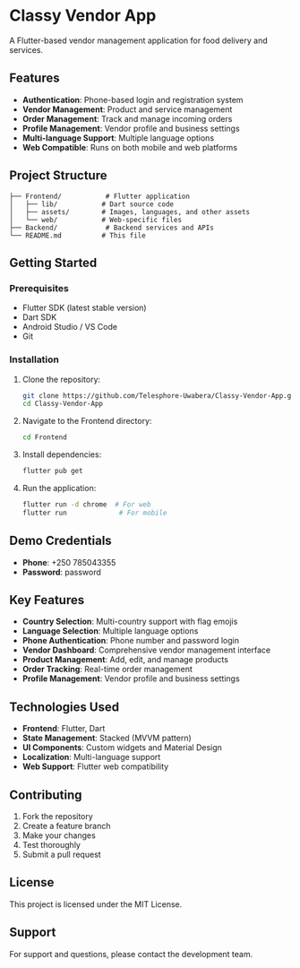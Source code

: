 # Classy Vendor App

A Flutter-based vendor management application for food delivery and services.

## Features

- **Authentication**: Phone-based login and registration system
- **Vendor Management**: Product and service management
- **Order Management**: Track and manage incoming orders
- **Profile Management**: Vendor profile and business settings
- **Multi-language Support**: Multiple language options
- **Web Compatible**: Runs on both mobile and web platforms

## Project Structure

```
├── Frontend/           # Flutter application
│   ├── lib/           # Dart source code
│   ├── assets/        # Images, languages, and other assets
│   └── web/           # Web-specific files
├── Backend/            # Backend services and APIs
└── README.md          # This file
```

## Getting Started

### Prerequisites

- Flutter SDK (latest stable version)
- Dart SDK
- Android Studio / VS Code
- Git

### Installation

1. Clone the repository:
   ```bash
   git clone https://github.com/Telesphore-Uwabera/Classy-Vendor-App.git
   cd Classy-Vendor-App
   ```

2. Navigate to the Frontend directory:
   ```bash
   cd Frontend
   ```

3. Install dependencies:
   ```bash
   flutter pub get
   ```

4. Run the application:
   ```bash
   flutter run -d chrome  # For web
   flutter run             # For mobile
   ```

## Demo Credentials

- **Phone**: +250 785043355
- **Password**: password

## Key Features

- **Country Selection**: Multi-country support with flag emojis
- **Language Selection**: Multiple language options
- **Phone Authentication**: Phone number and password login
- **Vendor Dashboard**: Comprehensive vendor management interface
- **Product Management**: Add, edit, and manage products
- **Order Tracking**: Real-time order management
- **Profile Management**: Vendor profile and business settings

## Technologies Used

- **Frontend**: Flutter, Dart
- **State Management**: Stacked (MVVM pattern)
- **UI Components**: Custom widgets and Material Design
- **Localization**: Multi-language support
- **Web Support**: Flutter web compatibility

## Contributing

1. Fork the repository
2. Create a feature branch
3. Make your changes
4. Test thoroughly
5. Submit a pull request

## License

This project is licensed under the MIT License.

## Support

For support and questions, please contact the development team.
